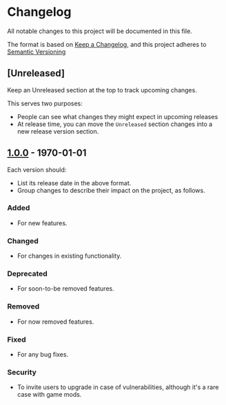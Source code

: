 # Changelog

All notable changes to this project will be documented in this file.

The format is based on [Keep a Changelog](https://keepachangelog.com/en/1.0.0/),
and this project adheres to [Semantic Versioning](https://semver.org/spec/v2.0.0.html)

## [Unreleased]

Keep an Unreleased section at the top to track upcoming changes.

This serves two purposes:

- People can see what changes they might expect in upcoming releases
- At release time, you can move the `Unreleased` section changes into a new release version section.

## [1.0.0](../releases/tag/v1.0.0) - 1970-01-01

Each version should:

- List its release date in the above format.
- Group changes to describe their impact on the project, as follows.

### Added

- For new features.

### Changed

- For changes in existing functionality.

### Deprecated

- For soon-to-be removed features.

### Removed

- For now removed features.

### Fixed

- For any bug fixes.

### Security

- To invite users to upgrade in case of vulnerabilities, although it's a rare case with game mods.
